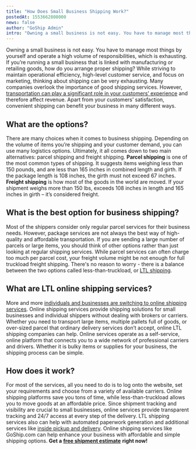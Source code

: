 ```yaml
---
title: "How Does Small Business Shipping Work?"
postedAt: 1553662808000
news: false
author: "GoShip Admin"
intro: "Owning a small business is not easy. You have to manage most things by yourself and operate a high volume of responsibilities, which is exhausting. If you’re running a small business that is linked with manufacturing or retailing goods, how do you arrange proper shipping? While striving to maintain operational efficiency, high-level customer service, and focus on marketing, thinking about shipping can be very exhausting. Many companies overlook the importance of good shipping services. However, transportati"
---
```

Owning a small business is not easy. You have to manage most things by yourself and operate a high volume of responsibilities, which is exhausting. If you’re running a small business that is linked with manufacturing or retailing goods, how do you arrange proper shipping? While striving to maintain operational efficiency, high-level customer service, and focus on marketing, thinking about shipping can be very exhausting. Many companies overlook the importance of good shipping services. However, [transportation can play a significant role in your customers’ experience](https://www.goship.com/blog/how-to-improve-your-customers-experience-through-shipping/) and therefore affect revenue. Apart from your customers’ satisfaction, convenient shipping can benefit your business in many different ways.

**What are the options?**
-------------------------

There are many choices when it comes to business shipping. Depending on the volume of items you’re shipping and your customer demand, you can use many logistics options. Ultimately, it all comes down to two main alternatives: parcel shipping and freight shipping. **Parcel shipping** is one of the most common types of shipping. It suggests items weighing less than 150 pounds, and are less than 165 inches in combined length and girth. If the package length is 108 inches, the girth must not exceed 67 inches. **Freight shipping** is how most of the goods in the world are moved. If your shipment weighs more than 150 lbs, exceeds 108 inches in length and 165 inches in girth – it’s considered freight.

**What is the best option for business shipping?**
--------------------------------------------------

Most of the shippers consider only regular parcel services for their business needs. However, package services are not always the best way of high-quality and affordable transportation. If you are sending a large number of parcels or large items, you should think of other options rather than just looking at regular shipping services. While parcel services can often charge too much per parcel cost, your freight volume might be not enough for full truckload freight shipping. There's no reason to worry - there is a balance between the two options called less-than-truckload, or [LTL shipping](https://www.goship.com/blog/5-key-benefits-of-ltl-shipping-for-retail-businesses/).

**What are LTL online shipping services?**
------------------------------------------

More and more [individuals and businesses are switching to online shipping services](https://www.goship.com/blog/benefits-of-using-an-online-shipping-service/). Online shipping services provide shipping solutions for small businesses and individual shippers without dealing with brokers or carriers. Whether you need to transport large items, multiple pallets full of goods, or over-sized parcel that ordinary delivery services don’t accept, online LTL shipping companies can help. Online services operate as a self-service, online platform that connects you to a wide network of professional carriers and drivers. Whether it is bulky items or supplies for your business, the shipping process can be simple.

**How does it work?**
---------------------

For most of the services, all you need to do is to log onto the website, set your requirements and choose from a variety of available carriers. Online shipping platforms save you tons of time, while less-than-truckload allows you to move goods at an affordable price. Since shipment tracking and visibility are crucial to small businesses, online services provide transparent tracking and 24/7 access at every step of the delivery. LTL shipping services also can help with automated paperwork generation and additional services like [inside pickup and delivery](https://www.goship.com/blog/what-is-inside-delivery/). Online shipping services like GoShip.com can help enhance your business with affordable and simple shipping options. **Get a** [**free shipment estimate**](https://www.goship.com/) **right now!**
